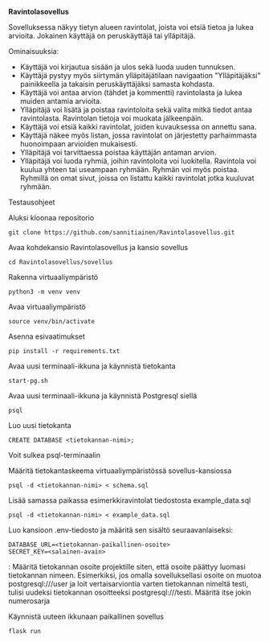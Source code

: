 **Ravintolasovellus**

Sovelluksessa näkyy tietyn alueen ravintolat, joista voi etsiä tietoa ja lukea arvioita. Jokainen käyttäjä on peruskäyttäjä tai ylläpitäjä.

Ominaisuuksia:

- Käyttäjä voi kirjautua sisään ja ulos sekä luoda uuden tunnuksen.
- Käyttäjä pystyy myös siirtymän ylläpitäjätilaan navigaation "Ylläpitäjäksi" painikkeella ja takaisin peruskäyttäjäksi samasta kohdasta.
- Käyttäjä voi antaa arvion (tähdet ja kommentti) ravintolasta ja lukea muiden antamia arvioita.
- Ylläpitäjä voi lisätä ja poistaa ravintoloita sekä valita mitkä tiedot antaa ravintolasta. Ravintolan tietoja voi muokata jälkeenpäin.
- Käyttäjä voi etsiä kaikki ravintolat, joiden kuvauksessa on annettu sana.
- Käyttäjä näkee myös listan, jossa ravintolat on järjestetty parhaimmasta huonoimpaan arvioiden mukaisesti.
- Ylläpitäjä voi tarvittaessa poistaa käyttäjän antaman arvion.
- Ylläpitäjä voi luoda ryhmiä, joihin ravintoloita voi luokitella. Ravintola voi kuulua yhteen tai useampaan ryhmään. Ryhmän voi myös poistaa. Ryhmillä on omat sivut, joissa on listattu kaikki ravintolat jotka kuuluvat ryhmään.

Testausohjeet

Aluksi kloonaa repositorio

    git clone https://github.com/sannitiainen/Ravintolasovellus.git

Avaa kohdekansio Ravintolasovellus ja kansio sovellus

    cd Ravintolasovellus/sovellus

Rakenna virtuaaliympäristö

    python3 -m venv venv
    
Avaa virtuaaliympäristö

    source venv/bin/activate

Asenna esivaatimukset

    pip install -r requirements.txt

Avaa uusi terminaali-ikkuna ja käynnistä tietokanta

    start-pg.sh

Avaa uusi terminaali-ikkuna ja käynnistä Postgresql siellä

    psql

Luo uusi tietokanta

    CREATE DATABASE <tietokannan-nimi>;

Voit sulkea psql-terminaalin

Määritä tietokantaskeema virtuaaliympäristössä sovellus-kansiossa

    psql -d <tietokannan-nimi> < schema.sql

Lisää samassa paikassa esimerkkiravintolat tiedostosta example_data.sql

    psql -d <tietokannan-nimi> < example_data.sql

Luo kansioon .env-tiedosto ja määritä sen sisältö seuraavanlaiseksi:

    DATABASE_URL=<tietokannan-paikallinen-osoite>
    SECRET_KEY=<salainen-avain>

<tietokannan-paikallinen-osoite>: Määritä tietokannan osoite projektille siten, että osoite päättyy luomasi tietokannan nimeen. Esimerkiksi, jos omalla sovelluksellasi osoite on muotoa postgresql:///user ja loit vertaisarviontia varten tietokannan nimeltä testi, tulisi uudeksi tietokannan osoitteeksi postgresql:///testi.
<salainen-avain> Määritä itse jokin numerosarja

Käynnistä uuteen ikkunaan paikallinen sovellus

    flask run
